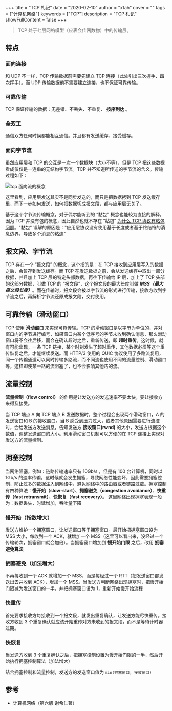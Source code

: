 +++
title = "TCP 札记"
date = "2020-02-10"
author = "x1ah"
cover = ""
tags = ["计算机网络"]
keywords = ["TCP"]
description = "TCP 札记"
showFullContent = false
+++

>TCP 处于七层网络模型（应表会传网数物）中的传输层。


## 特点

### 面向连接
和 UDP 不一样，TCP 传输数据前需要先建立 TCP 连接（此处引出三次握手、四次挥手）。而 UDP 传输数据前不需要建立连接，也不保证可靠传输。

### 可靠传输
TCP 保证传输的数据：无差错、不丢失、不重复、 **按序到达** 。

### 全双工
通信双方任何时候都能相互通信。并且都有发送缓存、接受缓存。

### 面向字节流
虽然应用层和 TCP 的交互是一次一个数据块（大小不等），但是 TCP 把这些数据看成仅仅是一连串的无结构字节流。TCP 并不知道所传送的字节流的含义。传输过程如下：

![tcp 面向流的概念](/image/tcp_stream.jpg)

这里看到，应用层发送其实不是同步发送的，而只是把数据拷到 TCP 发送缓存里，而下一步如何发送，如何把数据切成报文段，都与应用层无关了。

基于这个字节流传输概念，对于偶尔能听到的 “黏包” 概念也能较为直接的解释。因为 TCP 并没有包的概念，因此自然也就不存在 “黏包” [为什么 TCP 协议有粘包问题](https://draveness.me/whys-the-design-tcp-message-frame/)。"黏包" 误解的原因是："应用层协议没有使用基于长度或者基于终结符的消息边界，导致多个消息的粘连"


## 报文段、字节流
TCP 存在一个 “报文段” 的概念，这个指的是：在 TCP 接收到应用层写入的数据之后，会暂存到发送缓存。而 TCP 在发送数据之前，会从发送缓存中取出一部分数据，并且加上 TCP 层的特定头部数据，再往下传输给 IP 层，加上了 TCP 头部的这部分数据，叫做 TCP 的 “报文段”，这个报文段的最大长度叫做 ***MSS（最大报文段长度）***。而在传输时，报文段会被以字节流的形式进行传输，接收方收到字节流之后，再解析字节流还原成报文段，交付使用。

## 可靠传输（滑动窗口）
TCP 使用 **滑动窗口** 来实现可靠传输。TCP 的滑动窗口是以字节为单位的，并对窗口内的字节进行编号，如果窗口内某个低序号的字节未收到确认消息，那么滑动窗口将不会往后移，而会在确认超时之后，重新传送，即 **超时重传**。这时候，就有可能出现，一条 TCP 链接，某个时刻发生了超时重传，其他数据必须等这个重传恢复之后，才能继续发送。而 HTTP/3 使用的 QUIC 协议使用了多路流复用，同一个传输通道可以同时传输多路流，而不同流也使用不同的流量控制、滑动窗口等，这样即使某一路的流阻塞了，也不会影响其他路的流。

## 流量控制
**流量控制（flow control）** 的作用是让发送方的发送速率不要太快，要让接收方来得及接受。

当 TCP 端点 A 向 TCP 端点 B 发送数据时，整个过程会出现两个滑动窗口，A 的发送窗口和 B 的接收窗口。当 B 感受到压力过大，或者其他原因需要进行流控时，会给发送方发送消息，告知发送方 **接收窗口(rwnd)** 的大小，发送方根据这个数值，调整发送窗口的大小。利用滑动窗口机制可以方便的在 TCP 连接上实现对发送方的流量控制。

## 拥塞控制
当网络阻塞，例如：链路传输速率只有 10Gb/s ，但是有 100 台计算机，同时以 1Gb/s 的速率传输，这时候就会发生拥塞，导致网络性能变坏，因此需要拥塞控制，防止过多的数据注入到网络中，避免网络中的路由器或者链路过载。拥塞控制有四种算法：**慢开始（slow-start）**、**拥塞避免（congestion avoidance）**、**快重传（fast retransmit）**、**快恢复（fast recovery）**。 这里网络出现拥塞表现一般为：数据丢失，时延增加，吞吐量下降

### 慢开始（指数增大）

发送方维护一个拥塞窗口，让发送窗口等于拥塞窗口。最开始把拥塞窗口设为 MSS 大小，每收到一个 ACK，就增加一个 MSS（这里可以看出来，没经过一个传输轮次，拥塞窗口就会加倍）。当拥塞窗口增加到 **慢开始门限** 之后，改用 **拥塞避免算法**

### 拥塞避免（加法增大）

不再每收到一个 ACK 就增加一个 MSS，而是每经过一个 RTT（把发送窗口都发送出去并收到 ACK），增加一个 MSS。当发送方判断网络出现拥塞时，把慢开始门限减为发送窗口的一半，并把拥塞窗口设为 1，重新开始慢开始流程

### 快重传

首先要求接收方每接收到一个报文段，就发出重复确认，让发送方能尽快重传。接收方收到 3 个重复确认就应该开始重传对方未收到的报文段，而不是等待计时器过期。

### 快恢复

当发送方收到 3 个重复确认之后，把拥塞控制设置为慢开始门限的一半，然后开始执行拥塞控制算法（加法增大）


结合拥塞控制和流量控制，发送方的发送窗口值为 `min(拥塞窗口, 接收窗口)`



## 参考
- 计算机网络（第六版 谢希仁著）
